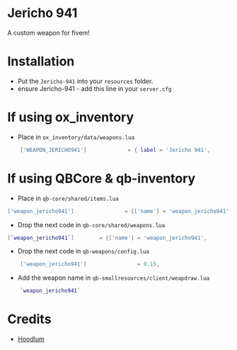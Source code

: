 
# Jericho 941

A custom weapon for fivem!

# Installation

- Put the `Jericho-941` into your `resources` folder.
- ensure Jericho-941 - add this line in your `server.cfg`

# If using ox_inventory

- Place in `ox_inventory/data/weapons.lua`
```lua
    ['WEAPON_JERICHO941'] 			  = { label = 'Jericho 941',         weight = 1000,	durability = 0.0,	ammoname = 'ammo-45',},
```

# If using QBCore & qb-inventory

- Place in `qb-core/shared/items.lua`
```lua
['weapon_jericho941'] 			     = {['name'] = 'weapon_jericho941', 			 	['label'] = 'Jericho 941', 				['weight'] = 7000, 		['type'] = 'weapon', 	['ammotype'] = 'AMMO_PISTOL',			['image'] = 'weapon_jericho941.png', 						['unique'] = true, 		['useable'] = false,["created"] = nil,	['description'] = 'pistol'},
```
- Drop the next code in `qb-core/shared/weapons.lua`
```lua
[`weapon_jericho941`] 		 = {['name'] = 'weapon_jericho941', 		['label'] = 'Jericho 941', 			['ammotype'] = 'AMMO_PISTOL',	['damagereason'] = 'Pistoled / Blasted / Plugged / Bust a cap in'},
```
- Drop the next code in `qb-weapons/config.lua`
```lua
    ['weapon_jericho941'] 	             = 0.15,
```
- Add the weapon name in `qb-smallresources/client/weapdraw.lua`
```lua
    `weapon_jericho941`
```
# Credits
- [Hoodlum](https://www.gta5-mods.com/users/Hoodlum)
